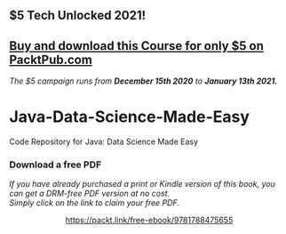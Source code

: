 ## $5 Tech Unlocked 2021!
[Buy and download this Course for only $5 on PacktPub.com](https://www.packtpub.com/product/java-data-science-made-easy/9781788475655)
-----
*The $5 campaign         runs from __December 15th 2020__ to __January 13th 2021.__*

# Java-Data-Science-Made-Easy
Code Repository for Java: Data Science Made Easy 
### Download a free PDF

 <i>If you have already purchased a print or Kindle version of this book, you can get a DRM-free PDF version at no cost.<br>Simply click on the link to claim your free PDF.</i>
<p align="center"> <a href="https://packt.link/free-ebook/9781788475655">https://packt.link/free-ebook/9781788475655 </a> </p>